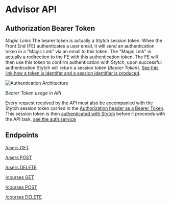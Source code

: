 # Advisor API

## Authorization Bearer Token

_Magic Links_
The bearer token is actually a Stytch session token. When the Front End (FE) authenticates a user email, it will send an authentication token in a "Magic Link" via an email to this token. The "Magic Link" is actually a redirection to the FE with this authentication token. The FE will then use this token to confirm authentication with Stytch, upon successful authentication Stytch will return a session token (_Bearer Token_). [See this link how a token is identifer and a session identifier is produced](https://stytch.com/docs/api/authenticate-magic-link).

![Authentication Architecture](https://stytch.imgix.net/web/_next/static/image/src/img/dashboard/light-mode-api-flow.80200ea99265b20c7bcb14c477357ec6.png?ixlib=js-3.3.0&auto=format&quality=75&width=1920)

_Bearer Token usage in API_

Every request received by the API must also be accompanied with the Stytch session token carried in the [Authorization header as a Bearer Token](https://developer.mozilla.org/en-US/docs/Web/HTTP/Authentication). This session token is then [authenticated with Stytch](https://stytch.com/docs/api/session-auth) before it proceeds with the API task, [see the auth service ](/services/auth.js)

## Endpoints

[/users GET](users_get.md)

[/users POST](users_post.md)

[/users DELETE](users_delete.md)

[/courses GET](courses_get.md)

[/courses POST](courses_post.md)

[/courses DELETE](courses_delete.md)
